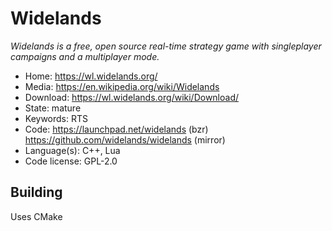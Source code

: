 # Widelands

_Widelands is a free, open source real-time strategy game with singleplayer campaigns and a multiplayer mode._

- Home: https://wl.widelands.org/
- Media: https://en.wikipedia.org/wiki/Widelands
- Download: https://wl.widelands.org/wiki/Download/
- State: mature
- Keywords: RTS 
- Code: https://launchpad.net/widelands (bzr) https://github.com/widelands/widelands (mirror)
- Language(s): C++, Lua
- Code license: GPL-2.0

## Building

Uses CMake

